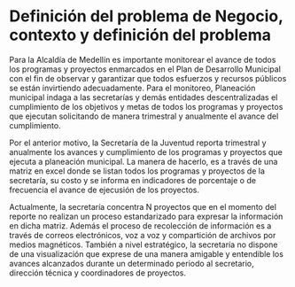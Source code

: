 # Definición del problema de Negocio, contexto y definición del problema

Para la Alcaldía de Medellín es importante monitorear el avance de todos los programas y proyectos enmarcados en el Plan de Desarrollo Municipal con el fin de observar y garantizar que todos esfuerzos y recursos públicos se están invirtiendo adecuadamente. Para el monitoreo, Planeación municipal indaga a las secretarías y demás entidades descentralizadas el cumplimiento de los objetivos y metas de todos los programas y proyectos que ejecutan solicitando de manera trimestral y anualmente el avance del cumplimiento.

Por el anterior motivo, la Secretaría de la Juventud reporta trimestral y anualmente los avances y cumplimiento de los programas y proyectos que ejecuta a planeación municipal. La manera de hacerlo, es a través de una matriz en excel donde se listan todos los programas y proyectos de la secretaría, su costo y se informa en indicadores de porcentaje o de frecuencia el avance de ejecusión de los proyectos.

Actualmente, la secretaría concentra N proyectos que en el momento del reporte no realizan un proceso estandarizado para expresar la información en dicha matriz. Además el proceso de recolección de información es a través de correos electrónicos, voz a voz y compartición de archivos por medios magnéticos. También a nivel estratégico, la secretaría no dispone de una visualización que exprese de una manera amigable y entendible los avances alcanzados durante un determinado periodo al secretario, dirección técnica y coordinadores de proyectos.
